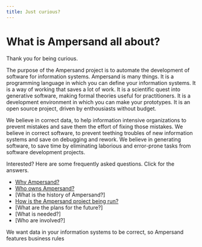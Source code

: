 ```yaml
---
title: Just curious?
---
```


# What is Ampersand all about?
Thank you for being curious. 

The purpose of the Ampersand project is to automate the development of software for information systems.
Ampersand is many things.
It is a programming language in which you can define your information systems.
It is a way of working that saves a lot of work.
It is a scientific quest into generative software, making formal theories useful for practitioners.
It is a development environment in which you can make your prototypes.
It is an open source project, driven by enthousiasts without budget.

We believe in correct data, to help information intensive organizations to prevent mistakes and save them the effort of fixing those mistakes.
We believe in correct software, to prevent teething troubles of new information systems and save on debugging and rework.
We believe in generating software, to save time by eliminating laborious and error-prone tasks from software development projects.

Interested? Here are some frequently asked questions. Click for the answers.
* [Why Ampersand?](../why-ampersand/whyAmpersand)
* [Who owns Ampersand?](../ownership/)
* [What is the history of Ampersand?]
* [How is the Ampersand project being run?](../governance/)
* [What are the plans for the future?]
* [What is needed?]
* [Who are involved?]

We want data in your information systems to be correct, so Ampersand features business rules
